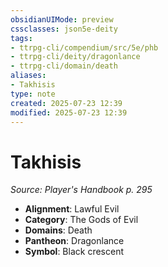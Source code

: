 ```yaml
---
obsidianUIMode: preview
cssclasses: json5e-deity
tags:
- ttrpg-cli/compendium/src/5e/phb
- ttrpg-cli/deity/dragonlance
- ttrpg-cli/domain/death
aliases:
- Takhisis
type: note
created: 2025-07-23 12:39
modified: 2025-07-23 12:39
---
```

# Takhisis
*Source: Player's Handbook p. 295* 

- **Alignment**: Lawful Evil
- **Category**: The Gods of Evil
- **Domains**: Death
- **Pantheon**: Dragonlance
- **Symbol**: Black crescent